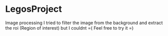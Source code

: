 # LegosProject
Image processing
I tried to filter the image from the background and extract the roi (Region of interest) but I couldnt =( 
Feel free to try it =)
